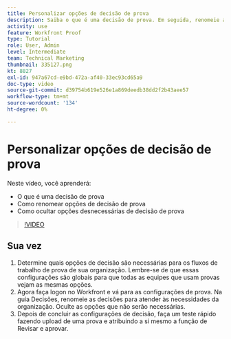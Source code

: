 ```yaml
---
title: Personalizar opções de decisão de prova
description: Saiba o que é uma decisão de prova. Em seguida, renomeie as opções de decisão de prova e oculte as opções desnecessárias nas configurações do sistema de prova.
activity: use
feature: Workfront Proof
type: Tutorial
role: User, Admin
level: Intermediate
team: Technical Marketing
thumbnail: 335127.png
kt: 8827
exl-id: 947a67cd-e9bd-472a-af40-33ec93cd65a9
doc-type: video
source-git-commit: d39754b619e526e1a869deedb38dd2f2b43aee57
workflow-type: tm+mt
source-wordcount: '134'
ht-degree: 0%

---
```


# Personalizar opções de decisão de prova

Neste vídeo, você aprenderá:

* O que é uma decisão de prova
* Como renomear opções de decisão de prova
* Como ocultar opções desnecessárias de decisão de prova

>[!VIDEO](https://video.tv.adobe.com/v/335127/?quality=12)

## Sua vez

1. Determine quais opções de decisão são necessárias para os fluxos de trabalho de prova de sua organização. Lembre-se de que essas configurações são globais para que todas as equipes que usam provas vejam as mesmas opções.
1. Agora faça logon no Workfront e vá para as configurações de prova. Na guia Decisões, renomeie as decisões para atender às necessidades da organização. Oculte as opções que não serão necessárias.
1. Depois de concluir as configurações de decisão, faça um teste rápido fazendo upload de uma prova e atribuindo a si mesmo a função de Revisar e aprovar.


<!--
Lean More URLs
-->
